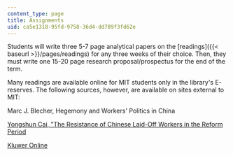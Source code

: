 ```yaml
---
content_type: page
title: Assignments
uid: ca5e1318-95fd-9758-36d4-dd789f3fd62e
---
```


Students will write three 5-7 page analytical papers on the [readings]({{< baseurl >}}/pages/readings) for any three weeks of their choice. Then, they must write one 15-20 page research proposal/prospectus for the end of the term.

Many readings are available online for MIT students only in the library's E-reserves. The following sources, however, are available on sites external to MIT:

Marc J. Blecher, Hegemony and Workers' Politics in China

[Yongshun Cai, "The Resistance of Chinese Laid-Off Workers in the Reform Period](http://journals.cambridge.org/action/login)

[Kluwer Online](http://www.kluwerlawonline.com)
